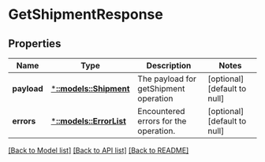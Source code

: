# GetShipmentResponse

## Properties
Name | Type | Description | Notes
------------ | ------------- | ------------- | -------------
**payload** | [***::models::Shipment**](Shipment.md) | The payload for getShipment operation | [optional] [default to null]
**errors** | [***::models::ErrorList**](ErrorList.md) | Encountered errors for the operation. | [optional] [default to null]

[[Back to Model list]](../README.md#documentation-for-models) [[Back to API list]](../README.md#documentation-for-api-endpoints) [[Back to README]](../README.md)


